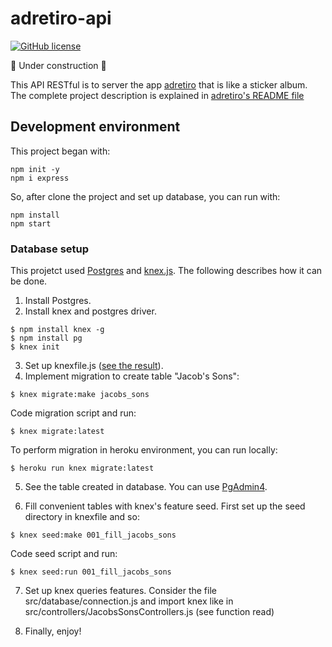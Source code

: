 # adretiro-api

[![GitHub license](https://img.shields.io/github/license/alcalcides/adretiro)](https://github.com/alcalcides/adretiro/blob/master/LICENSE)

🚧 Under construction 🚧

This API RESTful is to server the app [adretiro](https://github.com/alcalcides/adretiro) that is like a sticker album. The complete project description is explained in [adretiro's README file](https://github.com/alcalcides/adretiro/blob/master/README.md)

## Development environment

This project began with:

```shell
npm init -y
npm i express
```

So, after clone the project and set up database, you can run with:

```shell
npm install
npm start
```


### Database setup

This projetct used [Postgres](https://www.postgresql.org/) and [knex.js](https://knexjs.org/). The following describes how it can be done.

1) Install Postgres.
2) Install knex and postgres driver.

```shell
$ npm install knex -g
$ npm install pg
$ knex init
```

3) Set up knexfile.js ([see the result](https://github.com/alcalcides/adretiro-api/blob/master/knexfile.js)).
4) Implement migration to create table "Jacob's Sons":

```shell
$ knex migrate:make jacobs_sons
```

Code migration script and run:

```shell
$ knex migrate:latest
```

To perform migration in heroku environment, you can run locally:

```shell
$ heroku run knex migrate:latest
```

5) See the table created in database. You can use [PgAdmin4](https://www.pgadmin.org).

6) Fill convenient tables with knex's feature seed. First set up the seed directory in knexfile and so: 

```shell
$ knex seed:make 001_fill_jacobs_sons
```

Code seed script and run:

```shell
$ knex seed:run 001_fill_jacobs_sons
```

7) Set up knex queries features. Consider the file src/database/connection.js and import knex like in src/controllers/JacobsSonsControllers.js (see function read)

8) Finally, enjoy!